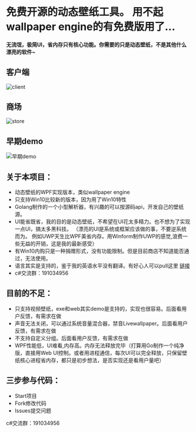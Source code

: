 # 免费开源的动态壁纸工具。 用不起wallpaper engine的有免费版用了...
#### 无流氓，极简UI，省内存只有核心功能。你需要的只是动态壁纸，不是其他什么漂亮的软件~
 

## 客户端
![client](https://github.com/WallpaperTools/WallpaperTool/blob/master/screenshots/client.png)
## 商场
![store](https://github.com/WallpaperTools/WallpaperTool/blob/master/screenshots/store.png)
## 早期demo
![早期demo](https://github.com/WallpaperTools/WallpaperTool/blob/master/screenshots/example.gif)

## 关于本项目：
  * 动态壁纸的WPF实现版本，类似wallpaper engine
  * 只支持Win10比较新的版本，因为用了Win10特性
  * Golang制作的一个小型解析器，有兴趣的可以按源码api，开发自己的壁纸源。
  * UI能省既省，我的目的是动态壁纸，不希望在UI花太多精力。也不想为了实现一点UI，搞太多黑科技。
  （漂亮的UI是系统或框架应该做的事，不要逆系统而为。
  例如UWP天生比WPF美省内存。用Winform制作UWP的感觉,浪费一些无益的开销，这是我的最新感受）
  * 有Win10内购只是一种捐赠形式，没有功能限制。但是目前商店不知道能否通过，无法使用。
  *  语言其实是支持的，鉴于我的英语水平没有翻译。有好心人可以pull这里  [链接](https://github.com/MscoderStudio/LiveWallpaper/blob/master/LiveWallpaper/Res/Languages/zh.json)
  * c#交流群：191034956
   
       
## 目前的不足：
  * 只支持视频壁纸，exe和web其实demo是支持的，实现也很容易。后面看用户反馈，有需求在做
  * 声音无法关闭，可以通过系统音量混合器，禁音Livewallpaper。后面看用户反馈，有需求在做
  * 不支持自定义分组。后面看用户反馈，有需求在做
  * WPF性能低，UI难看,内存高。内存无法释放完毕（打算用Go制作一个纯净版，直接用Web UI控制。或者用进程通信，每次UI可以完全释放，只保留壁纸核心进程省内存，都只是初步想法，是否实现还是看用户量吧）
        
## 三步参与代码：
  * Start项目
  * Fork修改代码
  * Issues提交问题

c#交流群：191034956

